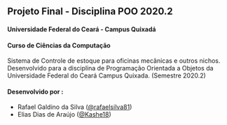 ## Projeto Final - Disciplina POO 2020.2
#### Universidade Federal do Ceará - Campus Quixadá 
#### Curso de Ciências da Computação


Sistema de Controle de estoque para oficinas mecânicas e outros nichos.
Desenvolvido para a disciplina de Programação Orientada a Objetos da Universidade Federal do Ceará Campus Quixada. (Semestre 2020.2)

#### Desenvolvido por : 
- Rafael Galdino da Silva ([@rafaelsilva81](https://github.com/rafaelsilva81 "@rafaelsilva81"))
- Elias Dias de Araújo ([@Kashe18](https://github.com/Elias-Dias-De-Araujo "@Elias_Dias"))
